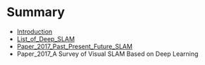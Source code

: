 # Summary

* [Introduction](README.md)
* [List\_of\_Deep\_SLAM](listof-deep-slam.md)
* [Paper\_2017\_Past\_Present\_Future\_SLAM](paper2017-past-present-future-slam.md)
* Paper\_2017\_A Survey of Visual SLAM Based on Deep Learning

